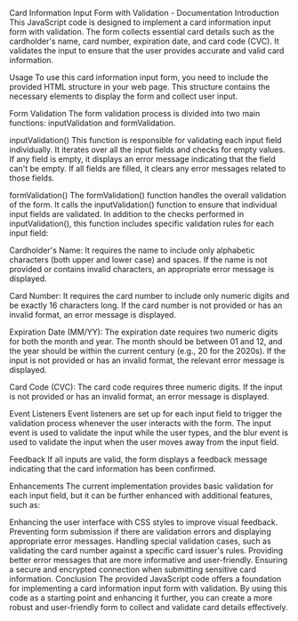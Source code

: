 Card Information Input Form with Validation - Documentation
Introduction
This JavaScript code is designed to implement a card information input form with validation. The form collects essential card details such as the cardholder's name, card number, expiration date, and card code (CVC). It validates the input to ensure that the user provides accurate and valid card information.

Usage
To use this card information input form, you need to include the provided HTML structure in your web page. This structure contains the necessary elements to display the form and collect user input.

Form Validation
The form validation process is divided into two main functions: inputValidation and formValidation.

inputValidation()
This function is responsible for validating each input field individually. It iterates over all the input fields and checks for empty values. If any field is empty, it displays an error message indicating that the field can't be empty. If all fields are filled, it clears any error messages related to those fields.

formValidation()
The formValidation() function handles the overall validation of the form. It calls the inputValidation() function to ensure that individual input fields are validated. In addition to the checks performed in inputValidation(), this function includes specific validation rules for each input field:

Cardholder's Name: It requires the name to include only alphabetic characters (both upper and lower case) and spaces. If the name is not provided or contains invalid characters, an appropriate error message is displayed.

Card Number: It requires the card number to include only numeric digits and be exactly 16 characters long. If the card number is not provided or has an invalid format, an error message is displayed.

Expiration Date (MM/YY): The expiration date requires two numeric digits for both the month and year. The month should be between 01 and 12, and the year should be within the current century (e.g., 20 for the 2020s). If the input is not provided or has an invalid format, the relevant error message is displayed.

Card Code (CVC): The card code requires three numeric digits. If the input is not provided or has an invalid format, an error message is displayed.

Event Listeners
Event listeners are set up for each input field to trigger the validation process whenever the user interacts with the form. The input event is used to validate the input while the user types, and the blur event is used to validate the input when the user moves away from the input field.

Feedback
If all inputs are valid, the form displays a feedback message indicating that the card information has been confirmed.

Enhancements
The current implementation provides basic validation for each input field, but it can be further enhanced with additional features, such as:

Enhancing the user interface with CSS styles to improve visual feedback.
Preventing form submission if there are validation errors and displaying appropriate error messages.
Handling special validation cases, such as validating the card number against a specific card issuer's rules.
Providing better error messages that are more informative and user-friendly.
Ensuring a secure and encrypted connection when submitting sensitive card information.
Conclusion
The provided JavaScript code offers a foundation for implementing a card information input form with validation. By using this code as a starting point and enhancing it further, you can create a more robust and user-friendly form to collect and validate card details effectively.
